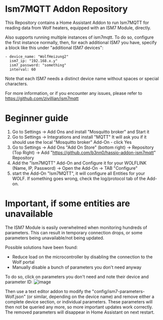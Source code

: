 # Ism7MQTT Addon Repository

This Repository contains a Home Assistant Addon to run Ism7MQTT for reading data from Wolf heaters, equipped with an ISM7 Module, directly.

Also supports running multiple instances of ism7mqtt. To do so, configure the first instance normally, then, for each additional ISM7 you have, specify a block like this under "additional ISM7 devices":
```
- device_name: "WolfHeizung2"
  ism7_ip: "192.168.x.y"
  ism7_password: "something"
  interval: 60
```

Note that each ISM7 needs a distinct device name without spaces or special characters.

For more information, or if you encounter any issues, please refer to https://github.com/zivillian/ism7mqtt



# Beginner guide
1. Go to Settings -> Add Ons and install "Mosquitto broker" and Start it
2. Go to Settings -> Integrations and install "MQTT" It will ask you if it should use the local "Mosquitto broker" Add-On - click Yes
3. Go to Settings -> Add Ons "Add On Store" (bottom right) -> Repository (Top Right) -> Add "https://github.com/b3nn0/hassio-addon-ism7mqtt" Repository
4. Add the "Ism7MQTT" Add-On and Configure it for your WOLFLINK (Name, IP, Password) -> Open the Add-On -> TAB "Configure"
5. start the Add-On "Ism7MQTT", it will configure all Entities for your WOLF. If something goes wrong, check the log/protocol tab of the Add-on.


# Important, if some entities are unavailable
The ISM7 Module is easily overwhelmed when monitoring hundreds of parameters. This can result in temporary connection drops, or some parameters being unavailable/not being updated.

Possible solutions have been found:
- Reduce load on the microcontroller by disabling the connection to the Wolf portal
- Manually disable a bunch of parameters you don't need anyway

To do so, click on parameters you don't need and note their device and parameter ID:
![image](https://github.com/zivillian/ism7mqtt/assets/1858945/c9c685d7-cdcd-40cd-a906-1d7eb61a8a7e)

Then use a text editor addon to modify the "config/ism7-parameters-Wolf.json" (or similar, depending on the device name) and remove either a complete device section, or individual parameters.
These parameters will then not be queried any more, so more important updates work correctly.
The removed parameters will disappear in Home Assistant on next restart.

